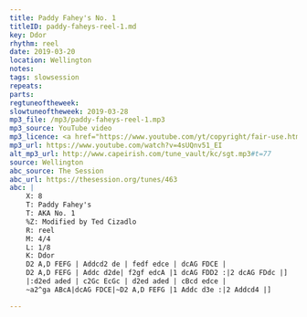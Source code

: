 ```yaml
---
title: Paddy Fahey's No. 1
titleID: paddy-faheys-reel-1.md
key: Ddor
rhythm: reel
date: 2019-03-20
location: Wellington
notes:
tags: slowsession
repeats: 
parts: 
regtuneoftheweek:
slowtuneoftheweek: 2019-03-28
mp3_file: /mp3/paddy-faheys-reel-1.mp3
mp3_source: YouTube video
mp3_licence: <a href="https://www.youtube.com/yt/copyright/fair-use.html">YouTube Fair Use</a>
mp3_url: https://www.youtube.com/watch?v=4sUQnv51_EI
alt_mp3_url: http://www.capeirish.com/tune_vault/kc/sgt.mp3#t=77
source: Wellington
abc_source: The Session
abc_url: https://thesession.org/tunes/463
abc: |
    X: 8
    T: Paddy Fahey's
    T: AKA No. 1
    %Z: Modified by Ted Cizadlo
    R: reel
    M: 4/4
    L: 1/8
    K: Ddor
    D2 A,D FEFG | Addcd2 de | fedf edce | dcAG FDCE |
    D2 A,D FEFG | Addc d2de| f2gf edcA |1 dcAG FDD2 :|2 dcAG FDdc |]
    |:d2ed aded | c2Gc EcGc | d2ed aded | cBcd edce |
    ~a2^ga ABcA|dcAG FDCE|~D2 A,D FEFG |1 Addc d3e :|2 Addcd4 |]

---
```

